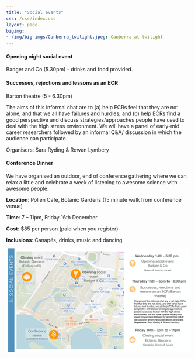 ```yaml
---
title: "Social events"
css: /css/index.css
layout: page
bigimg:
- /img/big-imgs/Canberra_twilight.jpeg: Canberra at twilight
---
```


#### Opening night social event

Badger and Co (5.30pm) - drinks and food provided.

#### Successes, rejections and lessons as an ECR

Barton theatre (5 - 6.30pm)

The aims of this informal chat are to (a) help ECRs feel that they are not alone, and that we all have failures and hurdles; and (b) help ECRs find a good perspective and discuss strategies/approaches people have used to deal with the high stress
environment. We will have a panel of early-mid career researchers followed by an informal Q&A/ discussion in which the audience can participate.

Organisers: Sara Ryding & Rowan Lymbery

#### Conference Dinner

We have organised an outdoor, end of conference gathering where we can relax a little and celebrate a week of listening to awesome science with awesome people.

**Location**: Pollen Café, Botanic Gardens (15 minute walk from conference venue)

**Time**: 7 – 11pm, Friday 16th December

**Cost**: $85 per person (paid when you register)

**Inclusions**: Canapés, drinks, music and dancing

![](pngs/Social_event.png)

